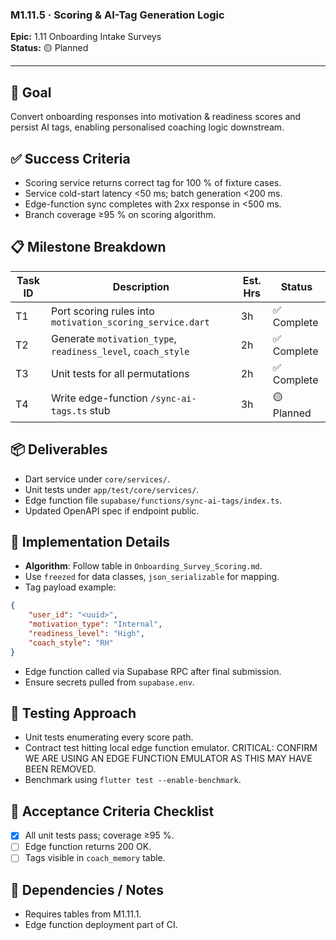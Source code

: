 ### M1.11.5 · Scoring & AI-Tag Generation Logic

**Epic:** 1.11 Onboarding Intake Surveys\
**Status:** 🟡 Planned

---

## 🎯 Goal

Convert onboarding responses into motivation & readiness scores and persist AI
tags, enabling personalised coaching logic downstream.

## ✅ Success Criteria

- Scoring service returns correct tag for 100 % of fixture cases.
- Service cold-start latency <50 ms; batch generation <200 ms.
- Edge-function sync completes with 2xx response in <500 ms.
- Branch coverage ≥95 % on scoring algorithm.

## 📋 Milestone Breakdown

| Task ID | Description                                                  | Est. Hrs | Status      |
| ------- | ------------------------------------------------------------ | -------- | ----------- |
| T1      | Port scoring rules into `motivation_scoring_service.dart`    | 3h       | ✅ Complete |
| T2      | Generate `motivation_type`, `readiness_level`, `coach_style` | 2h       | ✅ Complete |
| T3      | Unit tests for all permutations                              | 2h       | ✅ Complete |
| T4      | Write edge-function `/sync-ai-tags.ts` stub                  | 3h       | 🟡 Planned  |

## 📦 Deliverables

- Dart service under `core/services/`.
- Unit tests under `app/test/core/services/`.
- Edge function file `supabase/functions/sync-ai-tags/index.ts`.
- Updated OpenAPI spec if endpoint public.

## 🔧 Implementation Details

- **Algorithm**: Follow table in `Onboarding_Survey_Scoring.md`.
- Use `freezed` for data classes, `json_serializable` for mapping.
- Tag payload example:

```json
{
    "user_id": "<uuid>",
    "motivation_type": "Internal",
    "readiness_level": "High",
    "coach_style": "RH"
}
```

- Edge function called via Supabase RPC after final submission.
- Ensure secrets pulled from `supabase.env`.

## 🧪 Testing Approach

- Unit tests enumerating every score path.
- Contract test hitting local edge function emulator. CRITICAL: CONFIRM WE ARE
  USING AN EDGE FUNCTION EMULATOR AS THIS MAY HAVE BEEN REMOVED.
- Benchmark using `flutter test --enable-benchmark`.

## 📜 Acceptance Criteria Checklist

- [x] All unit tests pass; coverage ≥95 %.
- [ ] Edge function returns 200 OK.
- [ ] Tags visible in `coach_memory` table.

## 🔗 Dependencies / Notes

- Requires tables from M1.11.1.
- Edge function deployment part of CI.
